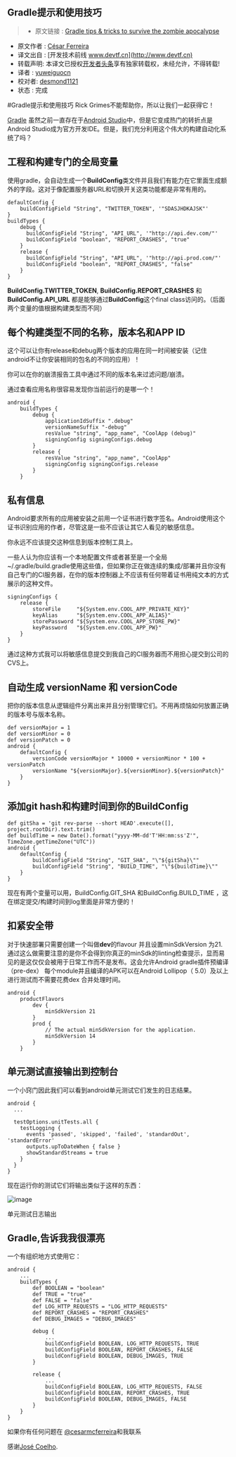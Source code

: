 Gradle提示和使用技巧
---

> * 原文链接 : [Gradle tips & tricks to survive the zombie apocalypse](https://medium.com/@cesarmcferreira/gradle-tips-tricks-to-survive-the-zombie-apocalypse-3dd996604341#.k8a9o93ww)
* 原文作者 : [César Ferreira](https://medium.com/@cesarmcferreira)
* 译文出自 : [开发技术前线 www.devtf.cn](http://www.devtf.cn)
* 转载声明: 本译文已授权[开发者头条](http://toutiao.io/download)享有独家转载权，未经允许，不得转载!
* 译者 : [yuweiguocn](https://github.com/yuweiguocn) 
* 校对者: [desmond1121](https://github.com/desmond1121)
* 状态 :  完成 


#Gradle提示和使用技巧
Rick Grimes不能帮助你，所以让我们一起获得它！

[Gradle](http://www.gradle.org/) 虽然之前一直存在于[Android Studio](https://developer.android.com/sdk/installing/studio.html)中，但是它变成热门的转折点是Android Studio成为官方开发IDE。但是，我们充分利用这个伟大的构建自动化系统了吗？

## 工程和构建专门的全局变量

使用gradle，会自动生成一个**BuildConfig**类文件并且我们有能力在它里面生成额外的字段。这对于像配置服务器URL和切换开关这类功能都是非常有用的。

```Gradle
defaultConfig {
    buildConfigField "String", "TWITTER_TOKEN", '"SDASJHDKAJSK"'
}
buildTypes {
    debug {
      buildConfigField "String", "API_URL", '"http://api.dev.com/"'
      buildConfigField "boolean", "REPORT_CRASHES", "true"
    }
    release {
      buildConfigField "String", "API_URL", '"http://api.prod.com/"'
      buildConfigField "boolean", "REPORT_CRASHES", "false"
    }
}
```

**BuildConfig.TWITTER_TOKEN**, **BuildConfig.REPORT_CRASHES** 和 **BuildConfig.API_URL** 都是能够通过**BuildConfig**这个final class访问的。（后面两个变量的值根据构建类型而不同）


## 每个构建类型不同的名称，版本名和APP ID

这个可以让你有release和debug两个版本的应用在同一时间被安装（记住android不让你安装相同的包名的不同的应用）！

你可以在你的崩溃报告工具中通过不同的版本名来过滤问题/崩溃。

通过查看应用名称很容易发现你当前运行的是哪一个！

```
android {
    buildTypes {
        debug {
            applicationIdSuffix ".debug"
            versionNameSuffix "-debug"
            resValue "string", "app_name", "CoolApp (debug)"
            signingConfig signingConfigs.debug
        }
        release {
            resValue "string", "app_name", "CoolApp"
            signingConfig signingConfigs.release
        }
    }
```

## 私有信息

Android要求所有的应用被安装之前用一个证书进行数字签名。Android使用这个证书识别应用的作者，尽管这是一些不应该让其它人看见的敏感信息。

你永远不应该提交这种信息到版本控制工具上。

一些人认为你应该有一个本地配置文件或者甚至是一个全局~/.gradle/build.gradle使用这些值，但如果你正在做连续的集成/部署并且你没有自己专门的CI服务器，在你的版本控制器上不应该有任何带着证书用纯文本的方式展示的这种文件。

```
signingConfigs {
    release {
        storeFile     "${System.env.COOL_APP_PRIVATE_KEY}"
        keyAlias      "${System.env.COOL_APP_ALIAS}"
        storePassword "${System.env.COOL_APP_STORE_PW}"
        keyPassword   "${System.env.COOL_APP_PW}"
    }
}
```

通过这种方式我可以将敏感信息提交到我自己的CI服务器而不用担心提交到公司的CVS上。


## 自动生成 versionName 和 versionCode

把你的版本信息从逻辑组件分离出来并且分别管理它们。不用再烦恼如何放置正确的版本号与版本名称。


```
def versionMajor = 1
def versionMinor = 0
def versionPatch = 0
android {
    defaultConfig {
        versionCode versionMajor * 10000 + versionMinor * 100 + versionPatch
        versionName "${versionMajor}.${versionMinor}.${versionPatch}"
    }
}
```

## 添加git hash和构建时间到你的BuildConfig



```
def gitSha = 'git rev-parse --short HEAD'.execute([], project.rootDir).text.trim()
def buildTime = new Date().format("yyyy-MM-dd'T'HH:mm:ss'Z'", TimeZone.getTimeZone("UTC"))
android {
    defaultConfig {
        buildConfigField "String", "GIT_SHA", "\"${gitSha}\""
        buildConfigField "String", "BUILD_TIME", "\"${buildTime}\""
    }
}
```

现在有两个变量可以用，BuildConfig.GIT_SHA 和BuildConfig.BUILD_TIME ，这在绑定提交/构建时间到log里面是非常方便的！

## 扣紧安全带

对于快速部署只需要创建一个叫做**dev**的flavour 并且设置minSdkVersion 为21.通过这么做需要注意的是你不会得到你真正的minSdk的linting检查提示，显而易见的是这仅仅会被用于日常工作而不是发布。这会允许Android gradle插件预编译（pre-dex） 每个module并且编译的APK可以在Android Lollipop（ 5.0）及以上进行测试而不需要花费dex 合并处理时间。

```
android {
    productFlavors 
        dev {
            minSdkVersion 21
        }
        prod {
            // The actual minSdkVersion for the application.
            minSdkVersion 14
        }
    }
```

## 单元测试直接输出到控制台

一个小窍门因此我们可以看到android单元测试它们发生的日志结果。

```
android {
  ...

  testOptions.unitTests.all {
    testLogging {
      events 'passed', 'skipped', 'failed', 'standardOut', 'standardError'
      outputs.upToDateWhen { false }
      showStandardStreams = true
    }
  }
}
```

现在运行你的测试它们将输出类似于这样的东西：


![image](https://cdn-images-1.medium.com/max/1600/1*njDARwtg9P9NdL5GfhIjqA.png)

单元测试日志输出


## Gradle,告诉我我很漂亮
一个有组织地方式使用它：

```
android {
    ...
    buildTypes {
        def BOOLEAN = "boolean"
        def TRUE = "true"
        def FALSE = "false"
        def LOG_HTTP_REQUESTS = "LOG_HTTP_REQUESTS"
        def REPORT_CRASHES = "REPORT_CRASHES"
        def DEBUG_IMAGES = "DEBUG_IMAGES"
 
        debug {
            ...
            buildConfigField BOOLEAN, LOG_HTTP_REQUESTS, TRUE
            buildConfigField BOOLEAN, REPORT_CRASHES, FALSE
            buildConfigField BOOLEAN, DEBUG_IMAGES, TRUE
        }
 
        release {
            ...
            buildConfigField BOOLEAN, LOG_HTTP_REQUESTS, FALSE
            buildConfigField BOOLEAN, REPORT_CRASHES, TRUE
            buildConfigField BOOLEAN, DEBUG_IMAGES, FALSE
        }
    }
}
```

如果你有任何问题在 [@cesarmcferreira](https://twitter.com/cesarmcferreira)和我联系

感谢[José Coelho](https://medium.com/@jacoelho).

